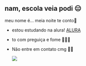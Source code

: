 ## nam, escola veia podi 😑

meu nome é... meia noite te conto🌚

- estou estudando na alura! [ALURA](https://www.alura.com.br)

-  to com preguiça e fome 😮‍💨🥺


- Não entre em contato cmg 🤠🤙


  ![](https://media1.tenor.com/m/ijeoIJU8g9AAAAAC/poyo-terminal-montage.gif)

  

